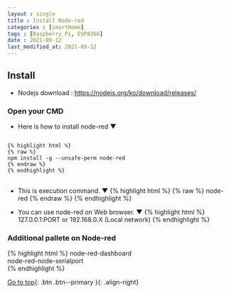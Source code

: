 ```yaml
---
layout : single
title : Install Node-red
categories : [smartHome]
tags : [Raspberry_Pi, ESP8266]
date : 2021-09-12
last_modified_at: 2021-09-12
---
```


## Install <br>

- Nodejs download : <https://nodejs.org/ko/download/releases/> <br>

### Open your CMD <br> 

- Here is how to install node-red ▼
<pre>
<code>
{% highlight html %}
{% raw %}
npm install -g --unsafe-perm node-red
{% endraw %}
{% endhighlight %}
</code>
</pre>
- This is execution command. ▼
{% highlight html %}
{% raw %}
node-red
{% endraw %}
{% endhighlight %}

- You can use node-red on Web browser. ▼
{% highlight html %}
127.0.0.1:PORT or 192.168.0.X (Local network)
{% endhighlight %}





###  Additional pallete on Node-red
{% highlight html %}
node-red-dashboard <br>
node-red-node-serialport <br>
{% endhighlight %}
<br> 

[Go to top](#){: .btn .btn--primary }{: .align-right}

